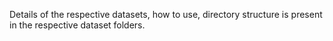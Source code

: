 Details of the respective datasets, how to use, directory structure is present in the respective dataset folders.
